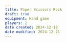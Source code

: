 ```yaml
---
title: Paper Scissors Rock
draft: true
equipment: Hand game
players: 2
date created: 2024-12-18
date modified: 2024-12-21
---
```


<Image src="DP144546.jpg" alt="" originalUrl="https://www.metmuseum.org/art/collection/search/37105" license="cc0" orgName="The Met museum" identifier="JP655">

</Image>

<Image src="DP119534.jpg" alt="" originalUrl="https://www.metmuseum.org/art/collection/search/57030" license="cc0" orgName="The Met museum" identifier="JP2770a,b">

</Image>

<Image src="DP119521.jpg" alt="" originalUrl="https://www.metmuseum.org/art/collection/search/57034" license="cc0" orgName="The Met museum" identifier="JP2778">

</Image>

